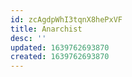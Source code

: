 ```yaml
---
id: zcAgdpWhI3tqnX8hePxVF
title: Anarchist
desc: ''
updated: 1639762693870
created: 1639762693870
---
```


